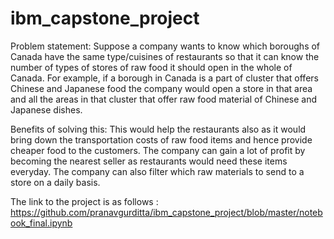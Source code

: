 # ibm_capstone_project


Problem statement: Suppose a company wants to know which boroughs of Canada have the same type/cuisines of restaurants so that
it can know the number of types of stores of raw food it should open in the whole of Canada.
For example, if a borough in Canada is a part of cluster that offers Chinese and Japanese food the company would open a store
in that area and all the areas in that cluster that offer raw food material of Chinese and Japanese dishes.


Benefits of solving this:
This would help the restaurants also as it would bring down the transportation costs of raw food items and hence provide cheaper
food to the customers.
The company can gain a lot of profit by becoming the nearest seller as restaurants would need these items everyday.
The company can also filter which raw materials to send to a store on a daily basis.


The link to the project is as follows :
https://github.com/pranavgurditta/ibm_capstone_project/blob/master/notebook_final.ipynb
